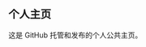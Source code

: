 ## 个人主页

这是 GitHub 托管和发布的个人公共主页。


<!-- Security scan triggered at 2025-09-02 14:24:48 -->

<!-- Security scan triggered at 2025-09-02 15:26:42 -->

<!-- Security scan triggered at 2025-09-02 15:26:56 -->

<!-- Security scan triggered at 2025-09-02 15:27:36 -->